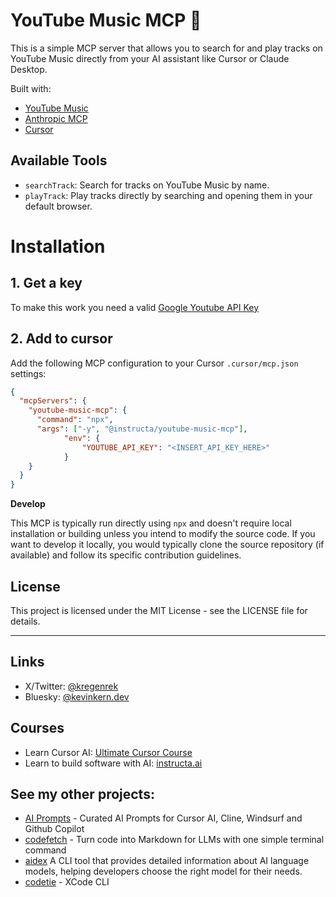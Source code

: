 # YouTube Music MCP 🎵

This is a simple MCP server that allows you to search for and play tracks on YouTube Music directly from your AI assistant like Cursor or Claude Desktop.

Built with:

- [YouTube Music](https://music.youtube.com/)
- [Anthropic MCP](https://docs.anthropic.com/en/docs/agents-and-tools/mcp)
- [Cursor](https://cursor.so/)

## Available Tools

- `searchTrack`: Search for tracks on YouTube Music by name.
- `playTrack`: Play tracks directly by searching and opening them in your default browser.


# Installation

## 1. Get a key

To make this work you need a valid [Google Youtube API Key](https://console.cloud.google.com/marketplace/product/google/youtube.googleapis.com)

## 2. Add to cursor

Add the following MCP configuration to your Cursor `.cursor/mcp.json` settings:

```json
{
  "mcpServers": {
    "youtube-music-mcp": {
      "command": "npx",
      "args": ["-y", "@instructa/youtube-music-mcp"],
			"env": {
				"YOUTUBE_API_KEY": "<INSERT_API_KEY_HERE>"
			}
    }
  }
}
```

**Develop**

This MCP is typically run directly using `npx` and doesn't require local installation or building unless you intend to modify the source code. If you want to develop it locally, you would typically clone the source repository (if available) and follow its specific contribution guidelines.

## License

This project is licensed under the MIT License - see the LICENSE file for details.

---

## Links

- X/Twitter: [@kregenrek](https://x.com/kregenrek)
- Bluesky: [@kevinkern.dev](https://bsky.app/profile/kevinkern.dev)

## Courses
- Learn Cursor AI: [Ultimate Cursor Course](https://www.instructa.ai/en/cursor-ai)
- Learn to build software with AI: [instructa.ai](https://www.instructa.ai)

## See my other projects:

* [AI Prompts](https://github.com/instructa/ai-prompts/blob/main/README.md) - Curated AI Prompts for Cursor AI, Cline, Windsurf and Github Copilot
* [codefetch](https://github.com/regenrek/codefetch) - Turn code into Markdown for LLMs with one simple terminal command
* [aidex](https://github.com/regenrek/aidex) A CLI tool that provides detailed information about AI language models, helping developers choose the right model for their needs.
* [codetie](https://github.com/codetie-ai/codetie) - XCode CLI
